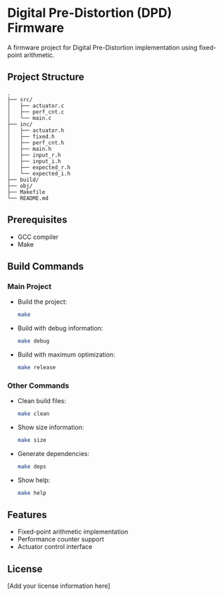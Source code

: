 # Digital Pre-Distortion (DPD) Firmware

A firmware project for Digital Pre-Distortion implementation using fixed-point arithmetic.

## Project Structure

```
.
├── src/
│   ├── actuator.c
│   ├── perf_cnt.c
│   └── main.c
├── inc/
│   ├── actuator.h
│   ├── fixed.h
│   ├── perf_cnt.h
│   ├── main.h
│   ├── input_r.h
│   ├── input_i.h
│   ├── expected_r.h
│   └── expected_i.h
├── build/
├── obj/
├── Makefile
└── README.md
```

## Prerequisites

- GCC compiler
- Make

## Build Commands

### Main Project
- Build the project:
  ```bash
  make
  ```
- Build with debug information:
  ```bash
  make debug
  ```
- Build with maximum optimization:
  ```bash
  make release
  ```

### Other Commands
- Clean build files:
  ```bash
  make clean
  ```
- Show size information:
  ```bash
  make size
  ```
- Generate dependencies:
  ```bash
  make deps
  ```
- Show help:
  ```bash
  make help
  ```

## Features

- Fixed-point arithmetic implementation
- Performance counter support
- Actuator control interface

## License

[Add your license information here] 